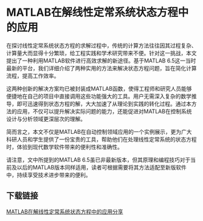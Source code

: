 # MATLAB在解线性定常系统状态方程中的应用

在探讨线性定常系统状态方程的求解过程中，传统的计算方法往往因其过程复杂、计算量大而显得十分繁琐，给工程实践和学术研究带来不便。针对这一挑战，本文提出了一种利用MATLAB软件进行高效求解的新途径。基于MATLAB 6.5这一当时最新的平台，我们详细介绍了两种实用的方法来解决状态方程问题，旨在简化计算流程，提高工作效率。

这两种创新的解决方案均已被封装成MATLAB函数，使得工程师和研究人员能够便捷地在自己的项目中直接调用这些功能强大的工具。用户无需深入复杂的数学推导，即可迅速得到状态方程的解，大大加速了从理论到实践的转化过程。通过本方法的应用，不仅可以提升解决实际问题的能力，还能促进对MATLAB在控制系统设计与分析领域更深层次的理解。

简而言之，本文不仅是MATLAB在自动控制领域应用的一个实例展示，更为广大科研人员和学生提供了一份宝贵的工具，帮助他们在处理线性定常系统的状态方程时，体验到现代数学软件带来的便利性和准确性。

请注意，文中所提到的MATLAB 6.5虽已非最新版本，但其原理和编程技巧对于当前及以后的MATLAB版本同样适用，读者可根据需要将其方法适配至新版软件中，持续享受技术进步带来的便利。

## 下载链接

[MATLAB在解线性定常系统状态方程中的应用分享](https://pan.quark.cn/s/4ca6a0a39315)